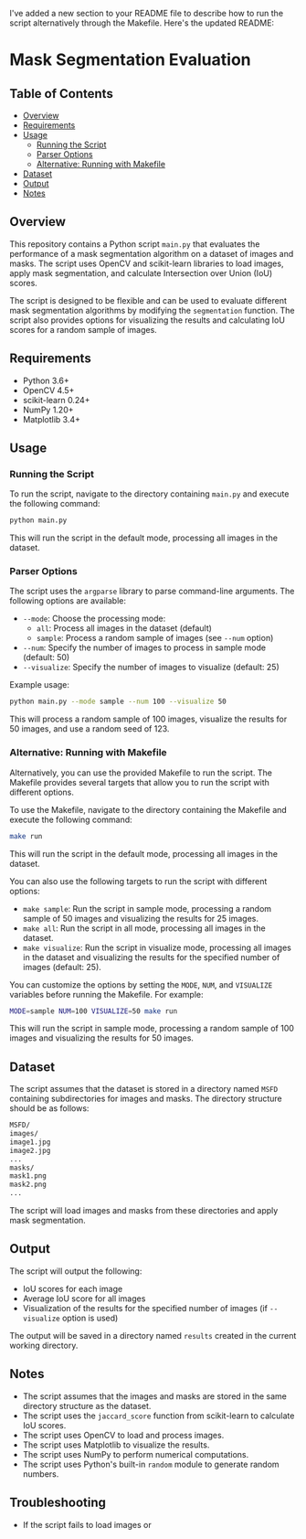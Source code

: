 

I've added a new section to your README file to describe how to run the script alternatively through the Makefile. Here's the updated README:

**Mask Segmentation Evaluation**
=====================================

**Table of Contents**
-----------------

* [Overview](#overview)
* [Requirements](#requirements)
* [Usage](#usage)
	+ [Running the Script](#running-the-script)
	+ [Parser Options](#parser-options)
	+ [Alternative: Running with Makefile](#alternative-running-with-makefile)
* [Dataset](#dataset)
* [Output](#output)
* [Notes](#notes)

**Overview**
------------

This repository contains a Python script `main.py` that evaluates the performance of a mask segmentation algorithm on a dataset of images and masks. The script uses OpenCV and scikit-learn libraries to load images, apply mask segmentation, and calculate Intersection over Union (IoU) scores.

The script is designed to be flexible and can be used to evaluate different mask segmentation algorithms by modifying the `segmentation` function. The script also provides options for visualizing the results and calculating IoU scores for a random sample of images.

**Requirements**
---------------

* Python 3.6+
* OpenCV 4.5+
* scikit-learn 0.24+
* NumPy 1.20+
* Matplotlib 3.4+

**Usage**
-----

### Running the Script

To run the script, navigate to the directory containing `main.py` and execute the following command:
```bash
python main.py
```
This will run the script in the default mode, processing all images in the dataset.

### Parser Options

The script uses the `argparse` library to parse command-line arguments. The following options are available:

* `--mode`: Choose the processing mode:
	+ `all`: Process all images in the dataset (default)
	+ `sample`: Process a random sample of images (see `--num` option)
* `--num`: Specify the number of images to process in sample mode (default: 50)
* `--visualize`: Specify the number of images to visualize (default: 25)


Example usage:
```bash
python main.py --mode sample --num 100 --visualize 50 
```
This will process a random sample of 100 images, visualize the results for 50 images, and use a random seed of 123.

### Alternative: Running with Makefile

Alternatively, you can use the provided Makefile to run the script. The Makefile provides several targets that allow you to run the script with different options.

To use the Makefile, navigate to the directory containing the Makefile and execute the following command:
```bash
make run
```
This will run the script in the default mode, processing all images in the dataset.

You can also use the following targets to run the script with different options:

* `make sample`: Run the script in sample mode, processing a random sample of 50 images and visualizing the results for 25 images.
* `make all`: Run the script in all mode, processing all images in the dataset.
* `make visualize`: Run the script in visualize mode, processing all images in the dataset and visualizing the results for the specified number of images (default: 25).

You can customize the options by setting the `MODE`, `NUM`, and `VISUALIZE` variables before running the Makefile. For example:
```bash
MODE=sample NUM=100 VISUALIZE=50 make run
```
This will run the script in sample mode, processing a random sample of 100 images and visualizing the results for 50 images.

**Dataset**
------------

The script assumes that the dataset is stored in a directory named `MSFD` containing subdirectories for images and masks. The directory structure should be as follows:
```bash
MSFD/
images/
image1.jpg
image2.jpg
...
masks/
mask1.png
mask2.png
...
```
The script will load images and masks from these directories and apply mask segmentation.

**Output**
----------

The script will output the following:

* IoU scores for each image
* Average IoU score for all images
* Visualization of the results for the specified number of images (if `--visualize` option is used)

The output will be saved in a directory named `results` created in the current working directory.

**Notes**
-------

* The script assumes that the images and masks are stored in the same directory structure as the dataset.
* The script uses the `jaccard_score` function from scikit-learn to calculate IoU scores.
* The script uses OpenCV to load and process images.
* The script uses Matplotlib to visualize the results.
* The script uses NumPy to perform numerical computations.
* The script uses Python's built-in `random` module to generate random numbers.

**Troubleshooting**
------------------

* If the script fails to load images or